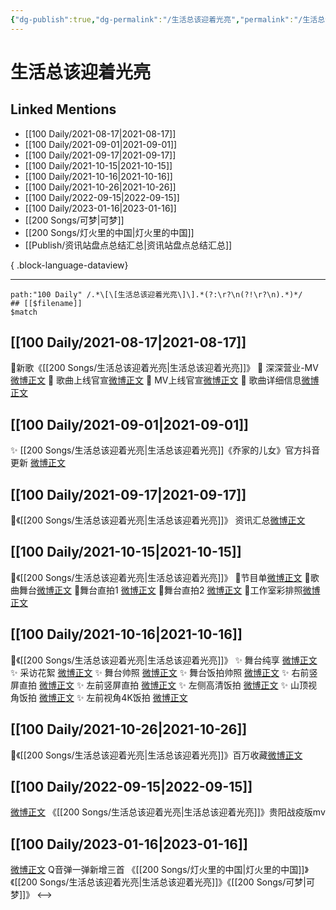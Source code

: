 ```yaml
---
{"dg-publish":true,"dg-permalink":"/生活总该迎着光亮","permalink":"/生活总该迎着光亮/","created":"2022-12-07T16:56:20.000+08:00","updated":"2023-04-10T15:51:02.000+08:00"}
---
```


# 生活总该迎着光亮

## Linked Mentions
- [[100 Daily/2021-08-17\|2021-08-17]]
- [[100 Daily/2021-09-01\|2021-09-01]]
- [[100 Daily/2021-09-17\|2021-09-17]]
- [[100 Daily/2021-10-15\|2021-10-15]]
- [[100 Daily/2021-10-16\|2021-10-16]]
- [[100 Daily/2021-10-26\|2021-10-26]]
- [[100 Daily/2022-09-15\|2022-09-15]]
- [[100 Daily/2023-01-16\|2023-01-16]]
- [[200 Songs/可梦\|可梦]]
- [[200 Songs/灯火里的中国\|灯火里的中国]]
- [[Publish/资讯站盘点总结汇总\|资讯站盘点总结汇总]]

{ .block-language-dataview}

---

```expander
path:"100 Daily" /.*\[\[生活总该迎着光亮\]\].*(?:\r?\n(?!\r?\n).*)*/
## [[$filename]]
$match
```
## [[100 Daily/2021-08-17\|2021-08-17]]
🌟新歌《[[200 Songs/生活总该迎着光亮\|生活总该迎着光亮]]》
💫 深深营业-MV [微博正文](https://m.weibo.cn/6466290670/4671129777868948)
💫 歌曲上线官宣[微博正文](https://m.weibo.cn/6466290670/4671121875536225)
💫 MV上线官宣[微博正文](https://m.weibo.cn/6466290670/4671132932244334)
💫 歌曲详细信息[微博正文](https://m.weibo.cn/6466290670/4671124946814916)
## [[100 Daily/2021-09-01\|2021-09-01]]
✨ [[200 Songs/生活总该迎着光亮\|生活总该迎着光亮]]《乔家的儿女》官方抖音更新 [微博正文](https://m.weibo.cn/6466290670/4676717953681319)

## [[100 Daily/2021-09-17\|2021-09-17]]
💫《[[200 Songs/生活总该迎着光亮\|生活总该迎着光亮]]》 资讯汇总[微博正文](https://m.weibo.cn/6466290670/4682443140892131)
## [[100 Daily/2021-10-15\|2021-10-15]]
🌟《[[200 Songs/生活总该迎着光亮\|生活总该迎着光亮]]》
💫节目单[微博正文](https://m.weibo.cn/6466290670/4692520447510283)
💫歌曲舞台[微博正文](https://m.weibo.cn/6466290670/4692699623719952)
💫舞台直拍1 [微博正文](https://m.weibo.cn/6466290670/4692709891116888)
💫舞台直拍2 [微博正文](https://m.weibo.cn/6466290670/4692719588871086)
💫工作室彩排照[微博正文](https://m.weibo.cn/6466290670/4692603944306803)
## [[100 Daily/2021-10-16\|2021-10-16]]
💫《[[200 Songs/生活总该迎着光亮\|生活总该迎着光亮]]》
✨ 舞台纯享 [微博正文](https://m.weibo.cn/6466290670/4692844680577354)
✨ 采访花絮 [微博正文](https://m.weibo.cn/6466290670/4692893036186214)
✨ 舞台帅照 [微博正文](https://m.weibo.cn/6466290670/4692928322343055)
✨ 舞台饭拍帅照 [微博正文](https://m.weibo.cn/6466290670/4692967787070874)
✨ 右前竖屏直拍 [微博正文](https://m.weibo.cn/6466290670/4693041896751161)
✨ 左前竖屏直拍 [微博正文](https://m.weibo.cn/6466290670/4693053144830856)
✨ 左侧高清饭拍 [微博正文](https://m.weibo.cn/6466290670/4692846605240492)
✨ 山顶视角饭拍 [微博正文](https://m.weibo.cn/6466290670/4693041631990797)
✨ 左前视角4K饭拍 [微博正文](https://m.weibo.cn/6466290670/4692845628228510)
## [[100 Daily/2021-10-26\|2021-10-26]]
🌟《[[200 Songs/生活总该迎着光亮\|生活总该迎着光亮]]》百万收藏[微博正文](https://m.weibo.cn/6466290670/4696650751149231)

## [[100 Daily/2022-09-15\|2022-09-15]]
[微博正文](https://m.weibo.cn/2707274307/4813909687010459) 《[[200 Songs/生活总该迎着光亮\|生活总该迎着光亮]]》贵阳战疫版mv
## [[100 Daily/2023-01-16\|2023-01-16]]
[微博正文](https://m.weibo.cn/7217705140/4858462394386869) Q音弹一弹新增三首 《[[200 Songs/灯火里的中国\|灯火里的中国]]》《[[200 Songs/生活总该迎着光亮\|生活总该迎着光亮]]》《[[200 Songs/可梦\|可梦]]》
<-->